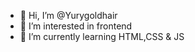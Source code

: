 - 👋 Hi, I’m @Yurygoldhair
- 👀 I’m interested in frontend
- 🌱 I’m currently learning HTML,CSS & JS 

<!---
Yurygoldhair/Yurygoldhair is a ✨ special ✨ repository because its `README.md` (this file) appears on your GitHub profile.
You can click the Preview link to take a look at your changes.
--->
